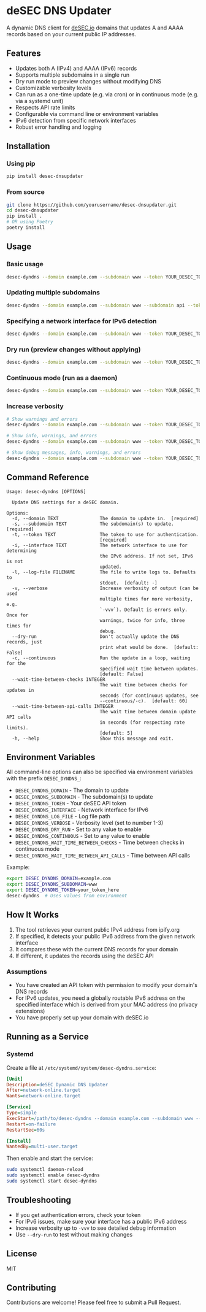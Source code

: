 # deSEC DNS Updater

A dynamic DNS client for [deSEC.io](https://desec.io) domains that updates A and AAAA records based on your current public IP addresses.

## Features

- Updates both A (IPv4) and AAAA (IPv6) records
- Supports multiple subdomains in a single run
- Dry run mode to preview changes without modifying DNS
- Customizable verbosity levels
- Can run as a one-time update (e.g. via cron) or in continuous mode (e.g. via a systemd unit)
- Respects API rate limits
- Configurable via command line or environment variables
- IPv6 detection from specific network interfaces
- Robust error handling and logging

## Installation

### Using pip

```bash
pip install desec-dnsupdater
```

### From source

```bash
git clone https://github.com/yourusername/desec-dnsupdater.git
cd desec-dnsupdater
pip install .
# OR using Poetry
poetry install
```

## Usage

### Basic usage

```bash
desec-dyndns --domain example.com --subdomain www --token YOUR_DESEC_TOKEN
```

### Updating multiple subdomains

```bash
desec-dyndns --domain example.com --subdomain www --subdomain api --token YOUR_DESEC_TOKEN
```

### Specifying a network interface for IPv6 detection

```bash
desec-dyndns --domain example.com --subdomain www --token YOUR_DESEC_TOKEN --interface eth0
```

### Dry run (preview changes without applying)

```bash
desec-dyndns --domain example.com --subdomain www --token YOUR_DESEC_TOKEN --dry-run
```

### Continuous mode (run as a daemon)

```bash
desec-dyndns --domain example.com --subdomain www --token YOUR_DESEC_TOKEN --continuous
```

### Increase verbosity

```bash
# Show warnings and errors
desec-dyndns --domain example.com --subdomain www --token YOUR_DESEC_TOKEN -v

# Show info, warnings, and errors
desec-dyndns --domain example.com --subdomain www --token YOUR_DESEC_TOKEN -vv

# Show debug messages, info, warnings, and errors
desec-dyndns --domain example.com --subdomain www --token YOUR_DESEC_TOKEN -vvv
```

## Command Reference

```
Usage: desec-dyndns [OPTIONS]

  Update DNS settings for a deSEC domain.

Options:
  -d, --domain TEXT               The domain to update in.  [required]
  -s, --subdomain TEXT            The subdomain(s) to update.  [required]
  -t, --token TEXT                The token to use for authentication.
                                  [required]
  -i, --interface TEXT            The network interface to use for determining
                                  the IPv6 address. If not set, IPv6 is not
                                  updated.
  -l, --log-file FILENAME         The file to write logs to. Defaults to
                                  stdout.  [default: -]
  -v, --verbose                   Increase verbosity of output (can be used
                                  multiple times for more verbosity, e.g.
                                  `-vvv`). Default is errors only. Once for
                                  warnings, twice for info, three times for
                                  debug.
  --dry-run                       Don't actually update the DNS records, just
                                  print what would be done.  [default: False]
  -c, --continuous                Run the update in a loop, waiting for the
                                  specified wait time between updates.
                                  [default: False]
  --wait-time-between-checks INTEGER
                                  The wait time between checks for updates in
                                  seconds (for continuous updates, see
                                  --continuous/-c).  [default: 60]
  --wait-time-between-api-calls INTEGER
                                  The wait time between domain update API calls
                                  in seconds (for respecting rate limits).
                                  [default: 5]
  -h, --help                      Show this message and exit.
```

## Environment Variables

All command-line options can also be specified via environment variables with the prefix `DESEC_DYNDNS_`:

- `DESEC_DYNDNS_DOMAIN` - The domain to update
- `DESEC_DYNDNS_SUBDOMAIN` - The subdomain(s) to update
- `DESEC_DYNDNS_TOKEN` - Your deSEC API token
- `DESEC_DYNDNS_INTERFACE` - Network interface for IPv6
- `DESEC_DYNDNS_LOG_FILE` - Log file path
- `DESEC_DYNDNS_VERBOSE` - Verbosity level (set to number 1-3)
- `DESEC_DYNDNS_DRY_RUN` - Set to any value to enable
- `DESEC_DYNDNS_CONTINUOUS` - Set to any value to enable
- `DESEC_DYNDNS_WAIT_TIME_BETWEEN_CHECKS` - Time between checks in continuous mode
- `DESEC_DYNDNS_WAIT_TIME_BETWEEN_API_CALLS` - Time between API calls

Example:
```bash
export DESEC_DYNDNS_DOMAIN=example.com
export DESEC_DYNDNS_SUBDOMAIN=www
export DESEC_DYNDNS_TOKEN=your_token_here
desec-dyndns  # Uses values from environment
```

## How It Works

1. The tool retrieves your current public IPv4 address from ipify.org
2. If specified, it detects your public IPv6 address from the given network interface
3. It compares these with the current DNS records for your domain
4. If different, it updates the records using the deSEC API

### Assumptions

- You have created an API token with permission to modify your domain's DNS records
- For IPv6 updates, you need a globally routable IPv6 address on the specified interface which is derived from your MAC address (no privacy extensions)
- You have properly set up your domain with deSEC.io

## Running as a Service

### Systemd

Create a file at `/etc/systemd/system/desec-dyndns.service`:

```ini
[Unit]
Description=deSEC Dynamic DNS Updater
After=network-online.target
Wants=network-online.target

[Service]
Type=simple
ExecStart=/path/to/desec-dyndns --domain example.com --subdomain www --token YOUR_TOKEN --interface eth0 --continuous
Restart=on-failure
RestartSec=60s

[Install]
WantedBy=multi-user.target
```

Then enable and start the service:

```bash
sudo systemctl daemon-reload
sudo systemctl enable desec-dyndns
sudo systemctl start desec-dyndns
```

## Troubleshooting

- If you get authentication errors, check your token
- For IPv6 issues, make sure your interface has a public IPv6 address
- Increase verbosity up to `-vvv` to see detailed debug information
- Use `--dry-run` to test without making changes

## License

MIT

## Contributing

Contributions are welcome! Please feel free to submit a Pull Request.